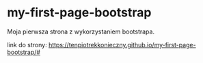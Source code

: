 # my-first-page-bootstrap
Moja pierwsza strona z wykorzystaniem bootstrapa.

link do strony: https://tenpiotrekkonieczny.github.io/my-first-page-bootstrap/#
